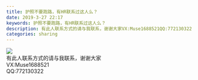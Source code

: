 ```yaml
---
title: 护照不要跑路，有HR联系过这人么？
date: 2019-3-27 22:17
keywords: 护照不要跑路，有HR联系过这人么？
description: 有此人联系方式的请与我联系，谢谢大家VX:Muse1688521QQ:772130322
categories: sharing
---
```

<td class="t_f" id="postmessage_3324319">


<img aid="1124193" data-cf-modified-26856ff8a33633283f0fc2ca-="" file="data/attachment/forum/201903/27/221516le3rupegew8k3wjw.jpg.thumb.jpg" id="aimg_1124193" inpost="1" onclick="" onmouseover="" src="http://www.flw.ph/data/attachment/forum/201903/27/221516le3rupegew8k3wjw.jpg" style="cursor:pointer" zoomfile="data/attachment/forum/201903/27/221516le3rupegew8k3wjw.jpg"/>


<br/>
有此人联系方式的请与我联系，谢谢大家<br/>
VX:Muse1688521<br/>
QQ:772130322<br/>
</td>
